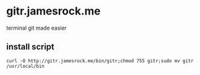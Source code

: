 # gitr.jamesrock.me

terminal git made easier

## install script

`curl -O http://gitr.jamesrock.me/bin/gitr;chmod 755 gitr;sudo mv gitr /usr/local/bin`
